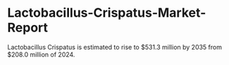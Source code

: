 # Lactobacillus-Crispatus-Market-Report
Lactobacillus Crispatus is estimated to rise to $531.3 million by 2035 from $208.0 million of 2024.
